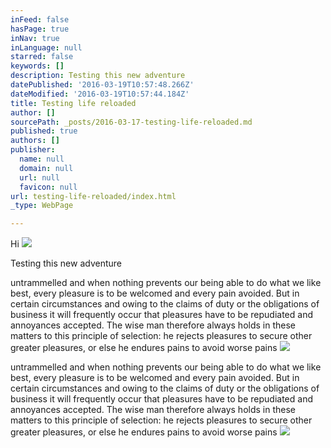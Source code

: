 ```yaml
---
inFeed: false
hasPage: true
inNav: true
inLanguage: null
starred: false
keywords: []
description: Testing this new adventure
datePublished: '2016-03-19T10:57:48.266Z'
dateModified: '2016-03-19T10:57:44.184Z'
title: Testing life reloaded
author: []
sourcePath: _posts/2016-03-17-testing-life-reloaded.md
published: true
authors: []
publisher:
  name: null
  domain: null
  url: null
  favicon: null
url: testing-life-reloaded/index.html
_type: WebPage

---
```

Hi
![](https://the-grid-user-content.s3-us-west-2.amazonaws.com/dc4c71d5-b695-40f0-8256-944a9fdd8b97.jpg)

Testing this new adventure

untrammelled and when nothing prevents our being able to do what we like best, every pleasure is to be welcomed and every pain avoided. But in certain circumstances and owing to the claims of duty or the obligations of business it will frequently occur that pleasures have to be repudiated and annoyances accepted. The wise man therefore always holds in these matters to this principle of selection: he rejects pleasures to secure other greater pleasures, or else he endures pains to avoid worse pains
![](https://the-grid-user-content.s3-us-west-2.amazonaws.com/c6ea8173-8230-4c8c-a96c-687fa50b7a9e.jpg)

untrammelled and when nothing prevents our being able to do what we like best, every pleasure is to be welcomed and every pain avoided. But in certain circumstances and owing to the claims of duty or the obligations of business it will frequently occur that pleasures have to be repudiated and annoyances accepted. The wise man therefore always holds in these matters to this principle of selection: he rejects pleasures to secure other greater pleasures, or else he endures pains to avoid worse pains
![](https://the-grid-user-content.s3-us-west-2.amazonaws.com/61d2f21f-1343-4578-8179-099626a8439c.jpg)